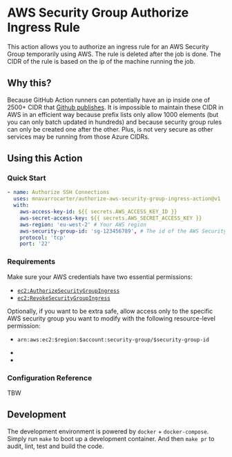 # AWS Security Group Authorize Ingress Rule

This action allows you to authorize an ingress rule for an AWS Security Group temporarily using AWS. 
The rule is deleted after the job is done. The CIDR of the rule is based on the ip of the machine running the
job.

## Why this?

Because GitHub Action runners can potentially have an ip inside one of 2500+ CIDR that [Github publishes][meta].
It is impossible to maintain these CIDR in AWS in an efficient way because prefix lists only allow 1000 elements
(but you can only batch updated in hundreds) and because security group rules can only be created one
after the other. Plus, is not very secure as other services may be running from those Azure CIDRs.

[meta]: https://api.github.com/meta

## Using this Action

### Quick Start

```yaml
- name: Authorize SSH Connections
  uses: mnavarrocarter/authorize-aws-security-group-ingress-action@v1
  with:
    aws-access-key-id: ${{ secrets.AWS_ACCESS_KEY_ID }}
    aws-secret-access-key: ${{ secrets.AWS_SECRET_ACCESS_KEY }}
    aws-region: 'eu-west-2' # Your AWS region
    aws-security-group-id: 'sg-123456789', # The id of the AWS Security Group where you want the rule to be created.
    protocol: 'tcp'
    port: '22'
```

### Requirements

Make sure your AWS credentials have two essential permissions:
- [`ec2:AuthorizeSecurityGroupIngress`][authorize]
- [`ec2:RevokeSecurityGroupIngress`][revoke]

Optionally, if you want to be extra safe, allow access only to the specific AWS security group you want to modify
with the following resource-level permission:

- `arn:aws:ec2:$region:$account:security-group/$security-group-id`

- [authorize]: https://iam.cloudonaut.io/reference/ec2/AuthorizeSecurityGroupIngress.html
- [revoke]: https://iam.cloudonaut.io/reference/ec2/RevokeSecurityGroupIngress.html

### Configuration Reference

TBW

## Development

The development environment is powered by `docker` + `docker-compose`. Simply run `make` to boot up a development
container. And then `make pr` to audit, lint, test and build the code.